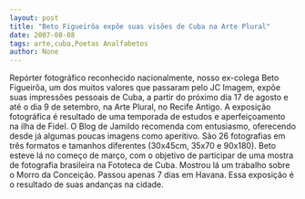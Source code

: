 ```yaml
---
layout: post
title: "Beto Figueirôa expõe suas visões de Cuba na Arte Plural"
date: 2007-08-08
tags: arte,cuba,Poetas Analfabetos
author: None
---
```

Rep&oacute;rter fotogr&aacute;fico reconhecido nacionalmente, nosso ex-colega Beto Figueir&ocirc;a, um dos muitos valores que passaram pelo JC Imagem, exp&otilde;e suas impress&otilde;es pessoais de Cuba, a partir do pr&oacute;ximo dia 17 de agosto e at&eacute; o dia 9 de setembro, na Arte Plural, no Recife Antigo. A exposi&ccedil;&atilde;o fotogr&aacute;fica &eacute; resultado de uma temporada de estudos e aperfei&ccedil;oamento na ilha de Fidel. 
O Blog de Jamildo recomenda com entusiasmo, oferecendo desde j&aacute; algumas poucas imagens como aperitivo. S&atilde;o 26 fotografias em tr&ecirc;s formatos e tamanhos diferentes (30x45cm, 35x70 e 90x180). 
Beto esteve l&aacute; no come&ccedil;o de mar&ccedil;o, com o objetivo de participar de uma mostra de fotografia brasileira na Fototeca de Cuba. Mostrou l&aacute; um trabalho sobre o Morro da Concei&ccedil;&atilde;o. Passou apenas 7 dias em Havana. Essa exposi&ccedil;&atilde;o &eacute; o resultado de suas andan&ccedil;as na cidade. 